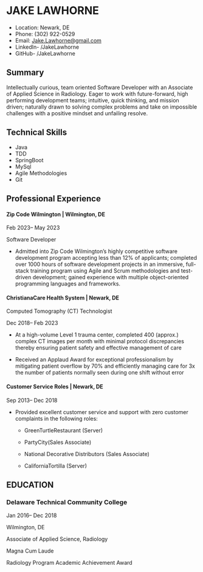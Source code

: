 # JAKE LAWHORNE

- Location: Newark, DE
- Phone: (302) 922-0529
- Email: Jake.Lawhorne@gmail.com
- LinkedIn- /JakeLawhorne
- GitHub- /JakeLawhorne

## Summary

Intellectually curious, team oriented Software Developer with an Associate of Applied Science in
Radiology. Eager to work with future-forward, high performing development teams; intuitive, quick thinking, and mission
driven; naturally drawn to solving complex problems and take on impossible challenges with a positive mindset and unfailing resolve.

## Technical Skills

- Java
- TDD
- SpringBoot
- MySql
- Agile Methodologies
- Git

## Professional Experience

#### Zip Code Wilmington | Wilmington, DE

Feb 2023– May 2023

Software Developer

- Admitted into Zip Code Wilmington’s highly competitive software development program accepting less than 12% of applicants; completed over 1000 hours of software development projects in an immersive, full-stack training program using Agile and Scrum methodologies and test-driven development; gained experience with multiple object-oriented programming languages and frameworks.

#### ChristianaCare Health System | Newark, DE

Computed Tomography (CT) Technologist

Dec 2018– Feb 2023

- At a high-volume Level 1 trauma center, completed 400 (approx.) complex CT
  images per month with minimal protocol discrepancies thereby ensuring patient safety and
  effective management of care

- Received an Applaud Award for exceptional professionalism by mitigating
  patient overflow by 70% and efficiently managing care for 3x the number of patients normally
  seen during one shift without error

#### Customer Service Roles | Newark, DE

Sep 2013– Dec 2018

- Provided excellent customer service and support with zero customer complaints in the following roles:

  - GreenTurtleRestaurant (Server)

  - PartyCity(Sales Associate)

  - National Decorative Distributors (Sales Associate)

  - CaliforniaTortilla (Server)

## EDUCATION

### Delaware Technical Community College

Jan 2016– Dec 2018

Wilmington, DE

Associate of Applied Science, Radiology

Magna Cum Laude

Radiology Program Academic Achievement Award
